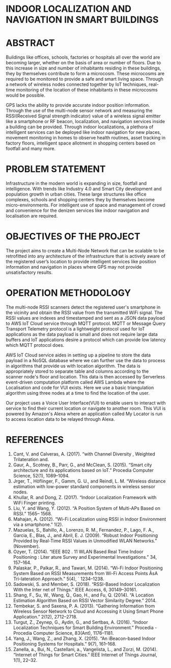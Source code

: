 # INDOOR LOCALIZATION AND NAVIGATION IN SMART BUILDINGS

# ABSTRACT 

Buildings like offices, schools, factories or hospitals all over the world are becoming larger, whether on the basis of area or number of floors. Due to this increase in size and number of inhabitants residing in these buildings, they by themselves contribute to form a microcosm. These microcosms are required to be monitored to provide a safe and smart living space. Through a network of wireless nodes connected together by IoT techniques, real-time monitoring of the location of these inhabitants in these microcosms would be possible. 

GPS lacks the ability to provide accurate indoor position information. Through the use of the multi-node sensor network and measuring the RSSI(Received Signal strength indicator) value of a wireless signal emitter like a smartphone or RF beacon, localization, and navigation services inside a building can be provided. Through indoor localizations, a plethora of intelligent services can be deployed like indoor navigation for new places, movement monitoring in homes to observe health routines, asset tracking in factory floors, intelligent space allotment in shopping centers based on footfall and many more.


# PROBLEM STATEMENT

Infrastructure in the modern world is expanding in size, footfall and intelligence. With trends like Industry 4.0 and Smart City development and population growth in urban cities. These large structures like office complexes, schools and shopping centers they by themselves become micro-environments. For intelligent use of space and management of crowd and convenience for the denizen services like indoor navigation and localisation are required.


# OBJECTIVES OF THE PROJECT

The project aims to create a Multi-Node Network that can be scalable to be retrofitted into any architecture of the infrastructure that is actively aware of the registered user’s location to provide intelligent services like position information and navigation in places where GPS may not provide unsatisfactory results. 

# OPERATION METHODOLOGY

The multi-node RSSI scanners detect the registered user's smartphone in the vicinity and obtain the RSSI value from the transmitted WiFi signal. The RSSI values are indexes and timestamped and sent as a JSON data payload to AWS IoT Cloud service through MQTT protocol. 
MQTT or Message Query Transport Telemetry protocol is a lightweight protocol used for IoT applications as the data payload is small and does not require large data buffers and IoT applications desire a protocol which can provide low latency which MQTT protocol does. 

AWS IoT Cloud service aides in setting up a pipeline to store the data payload in a NoSQL database where we can further use the data to process in algorithms that provide us with location algorithm. The data is appropriately stored to separate table and columns according to the scanner node's floor and location. 
This data is then accessed by Serverless event-driven computation platform called AWS Lambda where the Localisation and code for VUI exists. Here we use a basic triangulation algorithm using three nodes at a time to find the location of the user. 

Our project uses a Voice User Interface(VUI) to enable users to interact with service to find their current location or navigate to another room. This VUI is powered by Amazon's Alexa where an application called My Locator is run to access location data to be relayed through Alexa.



# REFERENCES 

1. Cant, V. and Calveras, A. (2017). “with Channel Diversity , Weighted Trilateration and. 
2. Gaur, A., Scotney, B., Parr, G., and McClean, S. (2015). “Smart city architecture and its applications based on IoT.” Procedia Computer Science, 52(1), 1089–1094. 
3. Jrger, T., Höflinger, F., Gamm, G. U., and Reindl, L. M. “Wireless distance estimation with low-power standard components in wireless sensor nodes. 
4. Khullar, R. and Dong, Z. (2017). “Indoor Localization Framework with WiFi Finger printing. 
5. Liu, Y. and Wang, Y. (2012). “A Position System of Multi-APs Based on RSSI.” 1565– 1568. 
6. Mahajan, A. (2012). “Wi-Fi Localization using RSSI in Indoor Environment via a smartphone.” 1(2). 
7. Mazuelas, S., Bahillo, A., Lorenzo, R. M., Fernandez, P., Lago, F. A., Garcia, E., Blas, J., and Abril, E. J. (2009). “Robust Indoor Positioning Provided by Real-Time RSSI Values in Unmodified WLAN Networks.” (November). 
8. Ozyer, T. (2014). “IEEE 802 . 11 WLAN Based Real Time Indoor Positioning : Liter ature Survey and Experimental Investigations.” 34, 157–164. 
9. Palaskar, P., Palkar, R., and Tawari, M. (2014). “Wi-Fi Indoor Positioning System Based on RSSI Measurements from Wi-Fi Access Points ÃsA Tri-lateration Approach.” 5(4), ´ 1234–1238. 
10. Sadowski, S. and Member, S. (2018). “RSSI-Based Indoor Localization With the Inter net of Things.” IEEE Access, 6, 30149–30161. 
11. Shang, F., Su, W., Wang, Q., Gao, H., and Fu, Q. (2014). “A Location Estimation Algorithm Based on RSSI Vector Similarity Degree.” 2014. 
12. Tembekar, S. and Saxena, P. A. (2013). “Gathering Information from Wireless Sensor Network to Cloud and Accessing it Using Smart Phone Application.” 2(12), 2712–2718. 
13. Turgut, Z., Zeynep, G., Aydin, G., and Sertbas, A. (2016). “Indoor Localization Techniques for Smart Building Environment.” Procedia - Procedia Computer Science, 83(Ant), 1176–1181. 
14. Yang, J., Wang, Z., and Zhang, X. (2015). “An iBeacon-based Indoor Positioning Systems for Hospitals.” 9(7), 161–168. 
15. Zanella, a., Bui, N., Castellani, a., Vangelista, L., and Zorzi, M. (2014). “Internet of Things for Smart Cities.” IEEE Internet of Things Journal, 1(1), 22–32. 

